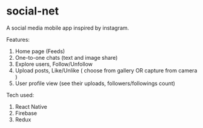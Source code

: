 # social-net
A social media mobile app inspired by instagram.

Features:

1. Home page (Feeds)
2. One-to-one chats (text and image share)
3. Explore users, Follow/Unfollow
4. Upload posts, Like/Unlike ( choose from gallery OR capture from camera )
5. User profile view (see their uploads, followers/followings count)

Tech used:

1. React Native
2. Firebase
3. Redux
